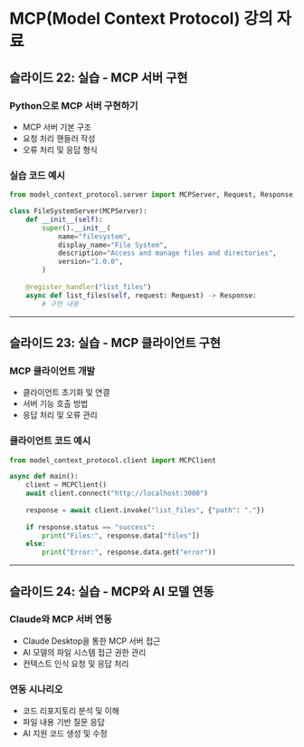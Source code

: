 # MCP(Model Context Protocol) 강의 자료
## 슬라이드 22: 실습 - MCP 서버 구현

### Python으로 MCP 서버 구현하기
- MCP 서버 기본 구조
- 요청 처리 핸들러 작성
- 오류 처리 및 응답 형식

### 실습 코드 예시
```python
from model_context_protocol.server import MCPServer, Request, Response, register_handler

class FileSystemServer(MCPServer):
    def __init__(self):
        super().__init__(
            name="filesystem",
            display_name="File System",
            description="Access and manage files and directories",
            version="1.0.0",
        )
        
    @register_handler("list_files")
    async def list_files(self, request: Request) -> Response:
        # 구현 내용
```

---

## 슬라이드 23: 실습 - MCP 클라이언트 구현

### MCP 클라이언트 개발
- 클라이언트 초기화 및 연결
- 서버 기능 호출 방법
- 응답 처리 및 오류 관리

### 클라이언트 코드 예시
```python
from model_context_protocol.client import MCPClient

async def main():
    client = MCPClient()
    await client.connect("http://localhost:3000")
    
    response = await client.invoke("list_files", {"path": "."})
    
    if response.status == "success":
        print("Files:", response.data["files"])
    else:
        print("Error:", response.data.get("error"))
```

---

## 슬라이드 24: 실습 - MCP와 AI 모델 연동

### Claude와 MCP 서버 연동
- Claude Desktop을 통한 MCP 서버 접근
- AI 모델의 파일 시스템 접근 권한 관리
- 컨텍스트 인식 요청 및 응답 처리

### 연동 시나리오
- 코드 리포지토리 분석 및 이해
- 파일 내용 기반 질문 응답
- AI 지원 코드 생성 및 수정